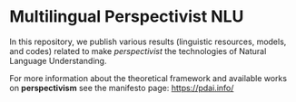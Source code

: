 # Multilingual Perspectivist NLU

In this repository, we publish various results (linguistic resources, models, and codes) related to make _perspectivist_ the technologies of Natural Language Understanding.

For more information about the theoretical framework and available works on **perspectivism** see the manifesto page: https://pdai.info/ 
